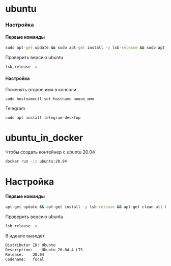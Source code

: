 # ubuntu

### Настройка

#### Первые команды 

```cmd
sudo apt-get update && sudo apt-get install -y lsb-release && sudo apt-get clean all && sudo apt -y install python3-pip clang git
```
Проверить версию ubuntu

```cmd
lsb_release -a
```

#### Настройка

Поменять второе имя в консоли

```
sudo hostnamectl set-hostname новое_имя
```

Telegram
```
sudo apt install telegram-desktop
```

# ubuntu_in_docker

Чтобы создать контейнер с ubuntu 20.04
```cmd
docker run -it ubuntu:20.04
```

# Настройка

#### Первые команды 

```cmd
apt-get update && apt-get install -y lsb-release && apt-get clean all && apt -y install python3-pip
```
Проверить версию ubuntu

```cmd
lsb_release -a
```

В идеале выведет

```cmd
Distributor ID:	Ubuntu
Description:	Ubuntu 20.04.4 LTS
Release:	20.04
Codename:	focal

```
